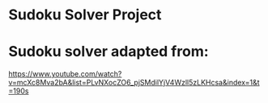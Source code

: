 # Sudoku Solver Project


# Sudoku solver adapted from:
https://www.youtube.com/watch?v=mcXc8Mva2bA&list=PLvNXocZO6_pjSMdilYjV4Wzll5zLKHcsa&index=1&t=190s